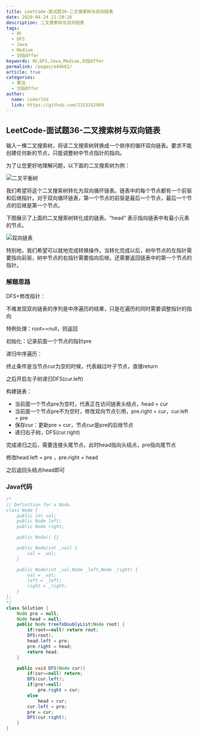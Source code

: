 ```yaml
---
title: LeetCode-面试题36-二叉搜索树与双向链表
date: 2020-04-24 21:29:26
description: 二叉搜索树与双向链表
tags: 
  - 树
  - DFS
  - Java
  - Medium
  - 剑指Offer
keywords: 树,DFS,Java,Medium,剑指Offer
permalink: /pages/e44b62/
article: true
categories: 
  - 算法
  - 剑指Offer
author: 
  name: coderlhd
  link: https://github.com/2323152909
---
```


## LeetCode-面试题36-二叉搜索树与双向链表 

输入一棵二叉搜索树，将该二叉搜索树转换成一个排序的循环双向链表。要求不能创建任何新的节点，只能调整树中节点指针的指向。

 <!--more-->

为了让您更好地理解问题，以下面的二叉搜索树为例：

![二叉平衡树](https://image-1-1257237419.cos.ap-chongqing.myqcloud.com/%E4%BA%8C%E5%8F%89%E5%B9%B3%E8%A1%A1%E6%A0%91.png)

我们希望将这个二叉搜索树转化为双向循环链表。链表中的每个节点都有一个前驱和后继指针。对于双向循环链表，第一个节点的前驱是最后一个节点，最后一个节点的后继是第一个节点。

下图展示了上面的二叉搜索树转化成的链表。“head” 表示指向链表中有最小元素的节点。

![双向链表](https://image-1-1257237419.cos.ap-chongqing.myqcloud.com/%E5%8F%8C%E5%90%91%E9%93%BE%E8%A1%A8.png)

特别地，我们希望可以就地完成转换操作。当转化完成以后，树中节点的左指针需要指向前驱，树中节点的右指针需要指向后继。还需要返回链表中的第一个节点的指针。

### 解题思路

DFS+修改指针：

不难发现双向链表的序列是中序遍历的结果，只是在遍历的同时需要调整指针的指向

特例处理：root==null，则返回

初始化：记录前面一个节点的指针pre

递归中序遍历：

终止条件是当节点cur为空的时候，代表越过叶子节点，直接return

之后开启左子树递归DFS(cur.left)

构建链表：

- 当前面一个节点pre为空时，代表正在访问链表头结点，head = cur
- 当前面一个节点pre不为空时，修改双向节点引用，pre.right = cur，cur.left = pre
- 保存cur：更新pre = cur，节点cur是pre的后继节点
- 递归右子树，DFS(cur.right)

完成递归之后，需要连接头尾节点，此时head指向头结点，pre指向尾节点

修改head.left = pre ，pre.right = head

之后返回头结点head即可

### Java代码

```java
/*
// Definition for a Node.
class Node {
    public int val;
    public Node left;
    public Node right;

    public Node() {}

    public Node(int _val) {
        val = _val;
    }

    public Node(int _val,Node _left,Node _right) {
        val = _val;
        left = _left;
        right = _right;
    }
};
*/
class Solution {
    Node pre = null;
    Node head = null;
    public Node treeToDoublyList(Node root) {
        if(root==null) return root;
        DFS(root);
        head.left = pre;
        pre.right = head;
        return head;
    }

    public void DFS(Node cur){
        if(cur==null) return;
        DFS(cur.left);
        if(pre!=null)
            pre.right = cur;
        else
            head = cur;
        cur.left = pre;
        pre = cur;
        DFS(cur.right);
    }
}
```


